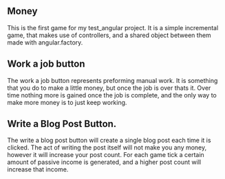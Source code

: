 ## Money

This is the first game for my test_angular project. It is a simple incremental game, that makes use of controllers, and a shared object between them made with angular.factory.


## Work a job button

The work a job button represents preforming manual work. It is something that you do to make a little money, but once the job is over thats it. Over time nothing more is gained once the job is complete, and the only way to make more money is to just keep working.

## Write a Blog Post Button.

The write a blog post button will create a single blog post each time it is clicked. The act of writing the post itself will not make you any money, however it will increase your post count. For each game tick a certain amount of passive income is generated, and a higher post count will increase that income.